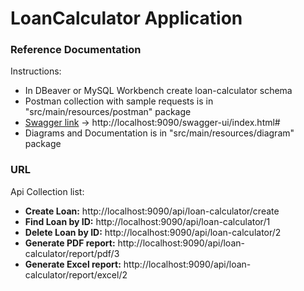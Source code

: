 # LoanCalculator Application

### Reference Documentation

Instructions:

* In DBeaver or MySQL Workbench create loan-calculator schema
* Postman collection with sample requests is in "src/main/resources/postman" package
* [Swagger link](http://localhost:9090/swagger-ui/index.html#) -> http://localhost:9090/swagger-ui/index.html#
* Diagrams and Documentation is in "src/main/resources/diagram" package

### URL

Api Collection list:

* **Create Loan:** http://localhost:9090/api/loan-calculator/create
* **Find Loan by ID:** http://localhost:9090/api/loan-calculator/1
* **Delete Loan by ID:** http://localhost:9090/api/loan-calculator/2
* **Generate PDF report:** http://localhost:9090/api/loan-calculator/report/pdf/3
* **Generate Excel report:** http://localhost:9090/api/loan-calculator/report/excel/2